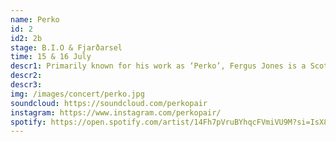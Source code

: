 ```yaml
---
name: Perko
id: 2
id2: 2b
stage: B.I.O & Fjarðarsel
time: 15 & 16 July
descr1: Primarily known for his work as ‘Perko’, Fergus Jones is a Scottish Producer and DJ living and working in Copenhagen. He first appeared on Glasgow based label Numbers in 2018 with his debut ‘NV Auto’, which was followed up in 2020 by his second release ‘The City Rings.’ 2020 also saw him release his album ‘Galerie’ on Copenhagen based label Posh Isolation. Known for his textural productions and off-kilter remixes that draw as much from sound art as they do from modern club music; his sound is characterised by layers of subtly shifting chords, blown out drum machines, space echo and field recordings. As a monthly host on Rinse France, his selections and guest mix curation further push his singular brand of experimental electronic music.
descr2:
descr3:
img: /images/concert/perko.jpg
soundcloud: https://soundcloud.com/perkopair
instagram: https://www.instagram.com/perkopair/
spotify: https://open.spotify.com/artist/14Fh7pVruBYhqcFVmiVU9M?si=IsX87qVkR4mO1sZ5Ory9YA
---
```

